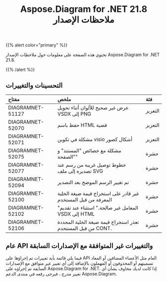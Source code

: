 ﻿---
title: Aspose.Diagram for .NET 21.8 ملاحظات الإصدار
type: docs
weight: 5
url: /ar/net/aspose-diagram-for-net-21-8-release-notes/
---
{{% alert color="primary" %}} 

تحتوي هذه الصفحة على معلومات حول ملاحظات الإصدار Aspose.Diagram for .NET 21.8.

{{% /alert %}} 
## **التحسينات والتغييرات**

|**مفتاح**|**ملخص**|**فئة**|
|:- |:- |:- |
|DIAGRAMNET-51127|عرض غير صحيح للألوان أثناء تحويل VSDX إلى PNG|التعزيز|
|DIAGRAMNET-52070|حفظ باسم HTML قضية|التعزيز|
|DIAGRAMNET-52071|مشكلة في تكوين visio أشكال كصور|التعزيز|
|DIAGRAMNET-52075|مشكلة مع خصائص "المستند" و "الصفحة"|حشرة|
|DIAGRAMNET-52077|خطوط توصيل غريبة من رسم عند تصديره إلى ملف SVG|حشرة|
|DIAGRAMNET-52094|تم تغيير الرسم الموضح بعد التصدير|حشرة|
|DIAGRAMNET-52100|غير قادر على استخراج قيمة صيغة الخلية المعرفة من قبل المستخدم|حشرة|
|DIAGRAMNET-52102|"المعامل غير صالحة." استثناء عند تقديم VSDX إلى HTML|حشرة|
|DIAGRAMNET-52106|تعذر استخراج قيمة صيغة الخلية المحددة من قبل المستخدم CONT.|حشرة|

## **عام API والتغييرات غير المتوافقة مع الإصدارات السابقة**
فيما يلي قائمة بأية تغييرات تم إجراؤها على API العام مثل الأعضاء المضافين أو المعاد تسميتهم أو المحذوفون أو المهملون بالإضافة إلى أي تغيير غير متوافق مع الإصدارات السابقة تم إجراؤه على Aspose.Diagram for .NET. إذا كانت لديك مخاوف بشأن أي تغيير مدرج ، فيرجى رفعه في منتدى الدعم Aspose.Diagram.






